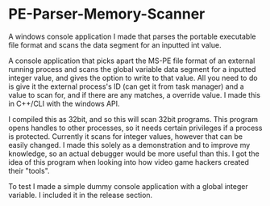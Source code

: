 # PE-Parser-Memory-Scanner
A windows console application I made that parses the portable executable file format and scans the data segment for an inputted int value.

A console application that picks apart the MS-PE file format of an external running process and scans the global variable data segment for a inputted integer value, and gives the option to write to that value. All you need to do is give it the external process's ID (can get it from task manager) and a value to scan for, and if there are any matches, a override value. I made this in C++/CLI with the windows API.

I compiled this as 32bit, and so this will scan 32bit programs. This program opens handles to other processes, so it needs certain privileges if a process is protected.  Currently it scans for integer values, however that can be easily changed. I made this solely as a demonstration and to improve my knowledge, so an actual debugger would be more useful than this. I got the idea of this program when looking into how video game hackers created their "tools".

To test I made a simple dummy console application with a global integer variable.  I included it in the release section.
